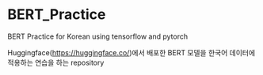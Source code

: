 # BERT_Practice
BERT Practice for Korean using tensorflow and pytorch

Huggingface(https://huggingface.co/)에서 배포한 BERT 모델을 한국어 데이터에 적용하는 연습을 하는 repository

